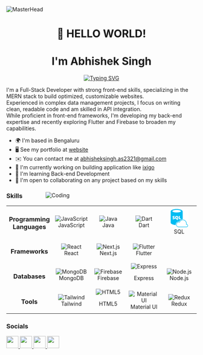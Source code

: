 ![MasterHead](https://miro.medium.com/max/1136/0*sDuDpo2NIBrYYVJl)
<h1 align="center">
    👋 HELLO WORLD!  
</h1>
<h1 align="center"> 
    I'm Abhishek Singh 
</h1>


<div align="center">
  <a href="https://git.io/typing-svg">
    <img src="https://readme-typing-svg.herokuapp.com?font=Fira+Code&size=32&pause=1000&center=true&vCenter=true&width=435&lines=Full+Stack+Developer;Mern+Stack+Developer;React+Developer;JavaScript+Developer;Flutter+Developer" alt="Typing SVG" />
  </a>
</div>

I'm a Full-Stack Developer with strong front-end skills, specializing in the MERN stack to build optimized, customizable websites. <br/>
Experienced in complex data management projects, I focus on writing clean, readable code and am skilled in API integration.  <br/> 
While proficient in front-end frameworks, I'm developing my back-end expertise and recently exploring Flutter and Firebase to broaden my capabilities.

* 🌍  I'm based in Bengaluru
* 🖥️  See my portfolio at [website]()
* ✉️  You can contact me at [abhisheksingh.as2321@gmail.com](mailto:abhisheksingh.as2321@gmail.com)
* 🚀  I'm currently working on building application like [ixigo](https://www.ixigo.com/) 
* 🧠  I'm learning Back-end Development 
* 🤝  I'm open to collaborating on any project based on my skills

<div>
  <img align="right" alt="Coding" width="400" src="https://cdn.dribbble.com/users/1162077/screenshots/3848914/programmer.gif">

  ### Skills
  <table>
    <tr>
      <td align="center" width="96">
        <h3>Programming Languages</h3>
      </td>
      <td align="center" width="96">
        <img src="https://raw.githubusercontent.com/danielcranney/readme-generator/main/public/icons/skills/javascript-colored.svg" width="48" height="48" alt="JavaScript"/>
        <br>JavaScript
      </td>
      <td align="center" width="96">
        <img src="https://raw.githubusercontent.com/danielcranney/readme-generator/main/public/icons/skills/java-colored.svg" width="48" height="48" alt="Java"/>
        <br>Java
      </td>
      <td align="center" width="96">
        <img src="https://raw.githubusercontent.com/danielcranney/readme-generator/main/public/icons/skills/dart-colored.svg" width="48" height="48" alt="Dart"/>
        <br>Dart
      </td>
      <td align="center" width="96">
        <img src="https://raw.githubusercontent.com/as-abhishek-21/as-abhishek-21/main/sql.svg" width="48" height="48" alt="Dart"/>
        <br>SQL
      </td>
    </tr>
    <tr>
      <td align="center" width="96">
        <h3>Frameworks</h3>
      </td>
      <td align="center" width="96">
        <img src="https://raw.githubusercontent.com/danielcranney/readme-generator/main/public/icons/skills/react-colored.svg" width="48" height="48" alt="React"/>
        <br>React
      </td>
      <td align="center" width="96">
        <img src="https://raw.githubusercontent.com/danielcranney/readme-generator/main/public/icons/skills/nextjs-colored.svg" width="48" height="48" alt="Next.js"/>
        <br>Next.js
      </td>
      <td align="center" width="96">
        <img src="https://raw.githubusercontent.com/danielcranney/readme-generator/main/public/icons/skills/flutter-colored.svg" width="48" height="48" alt="Flutter"/>
        <br>Flutter
      </td>
    </tr>
    <tr>
      <td align="center" width="96">
        <h3>Databases</h3>
      </td>
      <td align="center" width="96">
        <img src="https://raw.githubusercontent.com/danielcranney/readme-generator/main/public/icons/skills/mongodb-colored.svg" width="48" height="48" alt="MongoDB"/>
        <br>MongoDB
      </td>
      <td align="center" width="96">
        <img src="https://raw.githubusercontent.com/danielcranney/readme-generator/main/public/icons/skills/firebase-colored.svg" width="48" height="48" alt="Firebase"/>
        <br>Firebase
      </td>
      <td align="center" width="96">
        <img src="https://raw.githubusercontent.com/danielcranney/readme-generator/main/public/icons/skills/express-colored.svg" width="48" height="48" alt="Express"/>
        <p>Express</p>
      </td>
      <td align="center" width="96">
        <img src="https://raw.githubusercontent.com/danielcranney/readme-generator/main/public/icons/skills/nodejs-colored.svg" width="48" height="48" alt="Node.js"/>
        <br>Node.js
      </td>
    </tr>
    <tr>
      <td align="center" width="96">
        <h3>Tools</h3>
      </td>
      <td align="center" width="96">
        <img src="https://raw.githubusercontent.com/danielcranney/readme-generator/main/public/icons/skills/tailwindcss-colored.svg" width="48" height="48" alt="Tailwind"/>
        <br>Tailwind
      </td>
      <td align="center" width="96">
        <img src="https://raw.githubusercontent.com/danielcranney/readme-generator/main/public/icons/skills/html5-colored.svg" width="48" height="48" alt="HTML5"/>
        <p>HTML5</p>
      </td>
      <td align="center" width="96">
        <img src="https://raw.githubusercontent.com/danielcranney/readme-generator/main/public/icons/skills/materialui-colored.svg" width="48" height="48" alt="Material UI"/>
        <br>Material UI
      </td>
      <td align="center" width="96">
        <img src="https://raw.githubusercontent.com/danielcranney/readme-generator/main/public/icons/skills/redux-colored.svg" width="48" height="48" alt="Redux"/>
        <br>Redux
      </td>
    </tr>
  </table>
</div>


### Socials
<p align="left">
  <a href="https://github.com/as-abhishek-21" target="_blank" rel="noreferrer">
    <img src="https://raw.githubusercontent.com/danielcranney/readme-generator/main/public/icons/socials/github.svg" width="32" height="32" />
  </a> 
  <a href="https://www.hackerrank.com/profile/abhisheksingh_a7" target="_blank" rel="noreferrer">
    <img src="https://upload.wikimedia.org/wikipedia/commons/4/40/HackerRank_Icon-1000px.png" width="32" height="32" />
  </a> 
  <a href="https://www.linkedin.com/in/abhishek-singh-87544b276/" target="_blank" rel="noreferrer">
    <img src="https://raw.githubusercontent.com/danielcranney/readme-generator/main/public/icons/socials/linkedin.svg" width="32" height="32" />
  </a> 
  <a href="https://leetcode.com/user4502Pk/" target="_blank" rel="noreferrer">
    <img src="https://upload.wikimedia.org/wikipedia/commons/1/19/LeetCode_logo_black.png" width="32" height="32" />
  </a>
</p>
